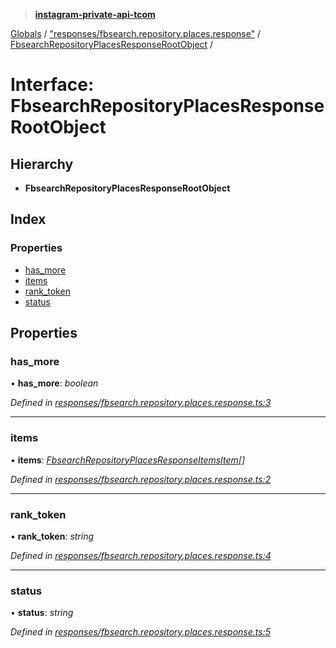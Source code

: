 > **[instagram-private-api-tcom](../README.md)**

[Globals](../README.md) / ["responses/fbsearch.repository.places.response"](../modules/_responses_fbsearch_repository_places_response_.md) / [FbsearchRepositoryPlacesResponseRootObject](_responses_fbsearch_repository_places_response_.fbsearchrepositoryplacesresponserootobject.md) /

# Interface: FbsearchRepositoryPlacesResponseRootObject

## Hierarchy

* **FbsearchRepositoryPlacesResponseRootObject**

## Index

### Properties

* [has_more](_responses_fbsearch_repository_places_response_.fbsearchrepositoryplacesresponserootobject.md#has_more)
* [items](_responses_fbsearch_repository_places_response_.fbsearchrepositoryplacesresponserootobject.md#items)
* [rank_token](_responses_fbsearch_repository_places_response_.fbsearchrepositoryplacesresponserootobject.md#rank_token)
* [status](_responses_fbsearch_repository_places_response_.fbsearchrepositoryplacesresponserootobject.md#status)

## Properties

###  has_more

• **has_more**: *boolean*

*Defined in [responses/fbsearch.repository.places.response.ts:3](https://github.com/cuonglnhust/instagram-private-api-tcom/blob/3e16058/src/responses/fbsearch.repository.places.response.ts#L3)*

___

###  items

• **items**: *[FbsearchRepositoryPlacesResponseItemsItem](_responses_fbsearch_repository_places_response_.fbsearchrepositoryplacesresponseitemsitem.md)[]*

*Defined in [responses/fbsearch.repository.places.response.ts:2](https://github.com/cuonglnhust/instagram-private-api-tcom/blob/3e16058/src/responses/fbsearch.repository.places.response.ts#L2)*

___

###  rank_token

• **rank_token**: *string*

*Defined in [responses/fbsearch.repository.places.response.ts:4](https://github.com/cuonglnhust/instagram-private-api-tcom/blob/3e16058/src/responses/fbsearch.repository.places.response.ts#L4)*

___

###  status

• **status**: *string*

*Defined in [responses/fbsearch.repository.places.response.ts:5](https://github.com/cuonglnhust/instagram-private-api-tcom/blob/3e16058/src/responses/fbsearch.repository.places.response.ts#L5)*